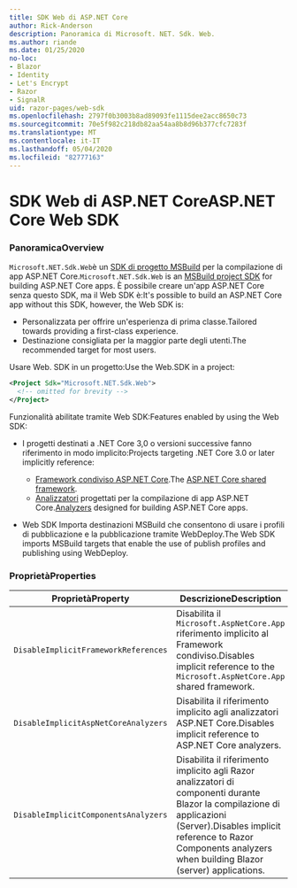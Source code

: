 ```yaml
---
title: SDK Web di ASP.NET Core
author: Rick-Anderson
description: Panoramica di Microsoft. NET. Sdk. Web.
ms.author: riande
ms.date: 01/25/2020
no-loc:
- Blazor
- Identity
- Let's Encrypt
- Razor
- SignalR
uid: razor-pages/web-sdk
ms.openlocfilehash: 2797f0b3003b8ad89093fe1115dee2acc8650c73
ms.sourcegitcommit: 70e5f982c218db82aa54aa8b8d96b377cfc7283f
ms.translationtype: MT
ms.contentlocale: it-IT
ms.lasthandoff: 05/04/2020
ms.locfileid: "82777163"
---
```

# <a name="aspnet-core-web-sdk"></a><span data-ttu-id="20542-103">SDK Web di ASP.NET Core</span><span class="sxs-lookup"><span data-stu-id="20542-103">ASP.NET Core Web SDK</span></span>

### <a name="overview"></a><span data-ttu-id="20542-104">Panoramica</span><span class="sxs-lookup"><span data-stu-id="20542-104">Overview</span></span>

<span data-ttu-id="20542-105">`Microsoft.NET.Sdk.Web`è un [SDK di progetto MSBuild](https://docs.microsoft.com/visualstudio/msbuild/how-to-use-project-sdk) per la compilazione di app ASP.NET Core.</span><span class="sxs-lookup"><span data-stu-id="20542-105">`Microsoft.NET.Sdk.Web` is an [MSBuild project SDK](https://docs.microsoft.com/visualstudio/msbuild/how-to-use-project-sdk) for building ASP.NET Core apps.</span></span> <span data-ttu-id="20542-106">È possibile creare un'app ASP.NET Core senza questo SDK, ma il Web SDK è:</span><span class="sxs-lookup"><span data-stu-id="20542-106">It's possible to build an ASP.NET Core app without this SDK, however, the Web SDK is:</span></span>

* <span data-ttu-id="20542-107">Personalizzata per offrire un'esperienza di prima classe.</span><span class="sxs-lookup"><span data-stu-id="20542-107">Tailored towards providing a first-class experience.</span></span>
* <span data-ttu-id="20542-108">Destinazione consigliata per la maggior parte degli utenti.</span><span class="sxs-lookup"><span data-stu-id="20542-108">The recommended target for most users.</span></span>

<span data-ttu-id="20542-109">Usare Web. SDK in un progetto:</span><span class="sxs-lookup"><span data-stu-id="20542-109">Use the Web.SDK in a project:</span></span>

  ```xml
  <Project Sdk="Microsoft.NET.Sdk.Web">
    <!-- omitted for brevity -->
  </Project>
  ```

<span data-ttu-id="20542-110">Funzionalità abilitate tramite Web SDK:</span><span class="sxs-lookup"><span data-stu-id="20542-110">Features enabled by using the Web SDK:</span></span>

* <span data-ttu-id="20542-111">I progetti destinati a .NET Core 3,0 o versioni successive fanno riferimento in modo implicito:</span><span class="sxs-lookup"><span data-stu-id="20542-111">Projects targeting .NET Core 3.0 or later implicitly reference:</span></span>

  * <span data-ttu-id="20542-112">[Framework condiviso ASP.NET Core](xref:fundamentals/metapackage-app).</span><span class="sxs-lookup"><span data-stu-id="20542-112">The [ASP.NET Core shared framework](xref:fundamentals/metapackage-app).</span></span>
  * <span data-ttu-id="20542-113">[Analizzatori](/visualstudio/extensibility/getting-started-with-roslyn-analyzers) progettati per la compilazione di app ASP.NET Core.</span><span class="sxs-lookup"><span data-stu-id="20542-113">[Analyzers](/visualstudio/extensibility/getting-started-with-roslyn-analyzers) designed for building ASP.NET Core apps.</span></span>
* <span data-ttu-id="20542-114">Web SDK Importa destinazioni MSBuild che consentono di usare i profili di pubblicazione e la pubblicazione tramite WebDeploy.</span><span class="sxs-lookup"><span data-stu-id="20542-114">The Web SDK imports MSBuild targets that enable the use of publish profiles and publishing using WebDeploy.</span></span>

### <a name="properties"></a><span data-ttu-id="20542-115">Proprietà</span><span class="sxs-lookup"><span data-stu-id="20542-115">Properties</span></span>

| <span data-ttu-id="20542-116">Proprietà</span><span class="sxs-lookup"><span data-stu-id="20542-116">Property</span></span> | <span data-ttu-id="20542-117">Descrizione</span><span class="sxs-lookup"><span data-stu-id="20542-117">Description</span></span> |
| -------- | ----------- |
| `DisableImplicitFrameworkReferences` | <span data-ttu-id="20542-118">Disabilita il `Microsoft.AspNetCore.App` riferimento implicito al Framework condiviso.</span><span class="sxs-lookup"><span data-stu-id="20542-118">Disables implicit reference to the `Microsoft.AspNetCore.App` shared framework.</span></span> |
| `DisableImplicitAspNetCoreAnalyzers` | <span data-ttu-id="20542-119">Disabilita il riferimento implicito agli analizzatori ASP.NET Core.</span><span class="sxs-lookup"><span data-stu-id="20542-119">Disables implicit reference to ASP.NET Core analyzers.</span></span> |
| `DisableImplicitComponentsAnalyzers` | <span data-ttu-id="20542-120">Disabilita il riferimento implicito agli Razor analizzatori di componenti durante Blazor la compilazione di applicazioni (Server).</span><span class="sxs-lookup"><span data-stu-id="20542-120">Disables implicit reference to Razor Components analyzers when building Blazor (server) applications.</span></span> |
